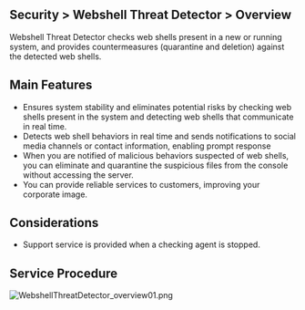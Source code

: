 ## Security > Webshell Threat Detector > Overview

Webshell Threat Detector checks web shells present in a new or running system, and provides countermeasures (quarantine and deletion) against the detected web shells.

## Main Features

* Ensures system stability and eliminates potential risks by checking web shells present in the system and detecting web shells that communicate in real time. 
* Detects web shell behaviors in real time and sends notifications to social media channels or contact information, enabling prompt response
* When you are notified of malicious behaviors suspected of web shells, you can eliminate and quarantine the suspicious files from the console without accessing the server. 
* You can provide reliable services to customers, improving your corporate image.

## Considerations

* Support service is provided when a checking agent is stopped.

## Service Procedure

![WebshellThreatDetector_overview01.png](https://static.toastoven.net/prod_webshellthreatdetector/WebshellThreatDetector_overview01_en.png)
